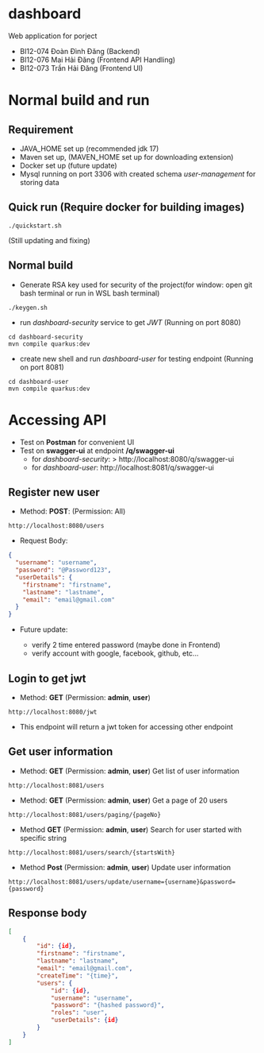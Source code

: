 # dashboard

Web application for porject

- BI12-074 Đoàn Đình Đăng (Backend)
- BI12-076 Mai Hải Đăng (Frontend API Handling)
- BI12-073 Trần Hải Đăng (Frontend UI)

# Normal build and run

## Requirement

- JAVA_HOME set up (recommended jdk 17)
- Maven set up, (MAVEN_HOME set up for downloading extension)
- Docker set up (future update)
- Mysql running on port 3306 with created schema _user-management_ for storing data

## Quick run (Require docker for building images)

```shell script
./quickstart.sh
```

(Still updating and fixing)

## Normal build

- Generate RSA key used for security of the project(for window: open git bash terminal or run in WSL bash terminal)

```shell script
./keygen.sh
```

- run _dashboard-security_ service to get _JWT_ (Running on port 8080)

```shell script
cd dashboard-security
mvn compile quarkus:dev
```

- create new shell and run _dashboard-user_ for testing endpoint (Running on port 8081)

```shell script
cd dashboard-user
mvn compile quarkus:dev
```

# Accessing API

- Test on **Postman** for convenient UI
- Test on **swagger-ui** at endpoint **/q/swagger-ui**
  - for _dashboard-security_: > http://localhost:8080/q/swagger-ui
  - for _dashboard-user_: http://localhost:8081/q/swagger-ui

## Register new user

- Method: **POST**: (Permission: All)

```url
http://localhost:8080/users
```

- Request Body:

```json
{
  "username": "username",
  "password": "@Password123",
  "userDetails": {
    "firstname": "firstname",
    "lastname": "lastname",
    "email": "email@gmail.com"
  }
}
```

- Future update:

  - verify 2 time entered password (maybe done in Frontend)
  - verify account with google, facebook, github, etc...

## Login to get jwt

- Method: **GET** (Permission: **admin**, **user**)

```url
http://localhost:8080/jwt
```

- This endpoint will return a jwt token for accessing other endpoint

## Get user information

- Method: **GET** (Permission: **admin**, **user**)
  Get list of user information

```url
http://localhost:8081/users
```

- Method: **GET** (Permission: **admin**, **user**)
  Get a page of 20 users

```url
http://localhost:8081/users/paging/{pageNo}
```

- Method **GET** (Permission: **admin**, **user**)
  Search for user started with specific string

```url
http://localhost:8081/users/search/{startsWith}
```

- Method **Post** (Permission: **admin**, **user**) Update user information

```
http://localhost:8081/users/update/username={username}&password={password}
```

## Response body

```json
[
    {
        "id": {id},
        "firstname": "firstname",
        "lastname": "lastname",
        "email": "email@gmail.com",
        "createTime": "{time}",
        "users": {
            "id": {id},
            "username": "username",
            "password": "{hashed password}",
            "roles": "user",
            "userDetails": {id}
        }
    }
]
```
